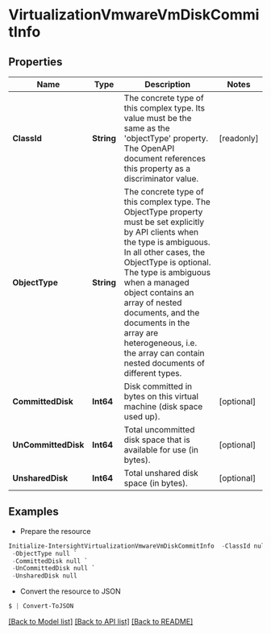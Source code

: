 # VirtualizationVmwareVmDiskCommitInfo
## Properties

Name | Type | Description | Notes
------------ | ------------- | ------------- | -------------
**ClassId** | **String** | The concrete type of this complex type. Its value must be the same as the &#39;objectType&#39; property. The OpenAPI document references this property as a discriminator value. | [readonly] 
**ObjectType** | **String** | The concrete type of this complex type. The ObjectType property must be set explicitly by API clients when the type is ambiguous. In all other cases, the  ObjectType is optional.  The type is ambiguous when a managed object contains an array of nested documents, and the documents in the array are heterogeneous, i.e. the array can contain nested documents of different types. | 
**CommittedDisk** | **Int64** | Disk committed in bytes on this virtual machine (disk space used up). | [optional] 
**UnCommittedDisk** | **Int64** | Total uncommitted disk space that is available for use (in bytes). | [optional] 
**UnsharedDisk** | **Int64** | Total unshared disk space (in bytes). | [optional] 

## Examples

- Prepare the resource
```powershell
Initialize-IntersightVirtualizationVmwareVmDiskCommitInfo  -ClassId null `
 -ObjectType null `
 -CommittedDisk null `
 -UnCommittedDisk null `
 -UnsharedDisk null
```

- Convert the resource to JSON
```powershell
$ | Convert-ToJSON
```

[[Back to Model list]](../README.md#documentation-for-models) [[Back to API list]](../README.md#documentation-for-api-endpoints) [[Back to README]](../README.md)

